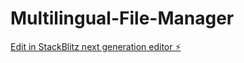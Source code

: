 # Multilingual-File-Manager

[Edit in StackBlitz next generation editor ⚡️](https://stackblitz.com/~/github.com/Aristote-code/Multilingual-File-Manager)